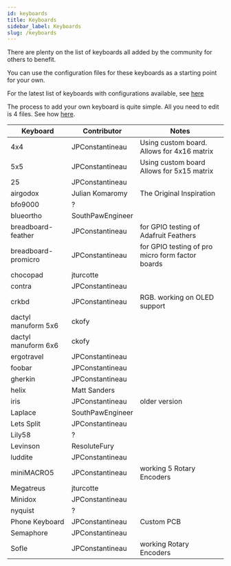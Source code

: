 ```yaml
---
id: keyboards
title: Keyboards
sidebar_label: Keyboards
slug: /keyboards
---
```


There are plenty on the list of keyboards all added by the community for others to benefit.

You can use the configuration files for these keyboards as a starting point for your own.

For the latest list of keyboards with configurations available, see [here](https://github.com/jpconstantineau/BlueMicro_BLE/tree/master/firmware/keyboards)

The process to add your own keyboard is quite simple. All you need to edit is 4 files. See how [here](adding_keyboard.md).

| Keyboard          | Contributor      |  Notes       |
| ----------------- | ---------------- | ---------- |
| 4x4               | JPConstantineau  | Using custom board. Allows for 4x16 matrix |
| 5x5               | JPConstantineau  | Using custom board  Allows for 5x15 matrix |
| 25                | JPConstantineau  |   |
| airgodox          | Julian Komaromy  | The Original Inspiration  |
| bfo9000           | ?  |   |
| blueortho         | SouthPawEngineer   |   |
| breadboard-feather  | JPConstantineau  | for GPIO testing of Adafruit Feathers  |
| breadboard-promicro | JPConstantineau  | for GPIO testing of pro micro form factor boards  |
| chocopad          | jturcotte  |   |
| contra            | JPConstantineau  |   |
| crkbd             | JPConstantineau  | RGB. working on OLED support |
| dactyl manuform 5x6   | ckofy   |  |
| dactyl manuform 6x6   | ckofy   |  |
| ergotravel        | JPConstantineau  |   |
| foobar            | JPConstantineau  |   |
| gherkin           | JPConstantineau  |   |
| helix             | Matt Sanders  |   |
| iris              | JPConstantineau  | older version  |
| Laplace           | SouthPawEngineer   |   |
| Lets Split        | JPConstantineau  |   |
| Lily58            | ?  |   |
| Levinson          | ResoluteFury   |   |
| luddite           | JPConstantineau  |   |
| miniMACRO5        | JPConstantineau  | working 5 Rotary Encoders |
| Megatreus         | jturcotte  |   |
| Minidox           | JPConstantineau  |   |
| nyquist           | ?  |   |
| Phone Keyboard    | JPConstantineau  | Custom PCB  |
| Semaphore         | JPConstantineau  |   |
| Sofle             | JPConstantineau  |  working Rotary Encoders |